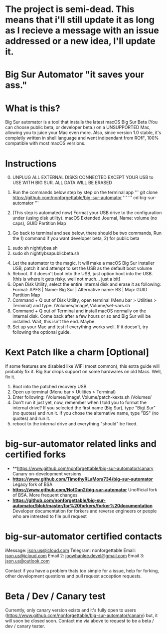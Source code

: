 # The project is semi-dead. This means that i'll still update it as long as I recieve a message with an issue addressed or a new idea, I'll update it.

# Big Sur Automator "it saves your ass."

# What is this? 
Big Sur automator is a tool that installs the latest macOS Big Sur Beta (You can choose public beta, or developer beta.) on a UNSUPPORTED Mac, allowing you to juice your Mac
even more. Also, since version 1.0 stable, it's completly written in shell language and went indipendant from ROfF, 100% compatible with most macOS versions. 

# Instructions

0. UNPLUG ALL EXTERNAL DISKS CONNECTED EXCEPT YOUR USB to USE WITH BIG SUR. ALL DATA WILL BE ERASED

1. Run the commands below step by step on the terminal app
'''
git clone https://github.com/nonforgettable/big-sur-automator
'''
'''
cd big-sur-automator
'''

2. (This step is automated now) Format your USB drive to the configuration under (using disk utility).
macOS Extended Journal, Name: volume (no caps), GUID Partition Map

3. Go back to terminal and see below, there should be two commands, Run the 1) command if you want developer beta, 2) for public beta

1) sudo sh nightlybsa.sh
2) sudo sh nightlybsapublicbeta.sh

4. Let the automator to the magic. It will make a macOS Big Sur installer USB, patch it and attempt to set the USB as the default boot volume
5. Reboot. If it doesn't boot into the USB, just option boot into the USB.
[this is where it gets risky. well not much... just a bit]
6. Open Disk Utility, select the entire internal disk and erase it as following: Format: APFS | Name: Big Sur | Alternative name: BS | Map: GUID Partition Map
7. Command + Q out of Disk Utility, open terminal (Menu bar > Utilities > Terminal) and type: /Volumes/Image\ Volume/set-vars.sh
8. Command + Q out of Terminal and install macOS normally on the internal disk. Come back after a few hours or so and Big Sur will be installed. Wait, this isn't the end. Maybe.
9. Set up your Mac and test if everything works well. If it doesn't, try following the optional guide.

# Kext Patch like a charm [Optional]
If some features are disabled like WiFi (most common), this extra guide will probably fix it. Big Sur drops support on some hardwares on old Macs. Well, fix it.
1. Boot into the patched recovery USB
2. Open up terminal (Menu bar > Utilities > Terminal)
3. Enter following: /Volumes/Image\ Volume/patch-kexts.sh /Volumes/
4. Don't run it just yet, now, remember when I told you to format the internal drive? If you selected the first name (Big Sur), type "Big\ Sur" (no quotes) and run it. If you chose the alternative name, type "BS" (no quotes) and run it.
5. reboot to the internal drive and everything "should" be fixed.

# big-sur-automator related links and certified forks
- **https://www.github.com/nonforgettable/big-sur-automator/canary Canary on-development versions
- **https://www.github.com/TimothyRLaMora734/big-sur-automator** Legacy fork of BSA
- **https://www.github.com/NotDan2/big-sur-automator** Unofficial fork of BSA. More frequent changes
- **https://github.com/nonforgettable/big-sur-automator/blob/master/for%20forkers/forker%20documentation** Developer documentation for forkers and reverse engineers or people who are intrested to file pull request

# big-sur-automator certified contacts
iMessage: json.us@icloud.com
Telegram: nonforgettable 
Email: json.us@icloud.com
Email 2: joowhanlee.devel@gmail.com
Email 3: json.us@outlook.com

Contact if you have a problem thats too simple for a issue, help for forking, other development questions and pull request acception requests. 

# Beta / Dev / Canary test
Currently, only canary version exists and it's fully open to users (https://www.github.com/nonforgettable/big-sur-automator/canary) but, it will soon be closed soon. Contact me via above to request to be a beta / dev / canary tester. 
 
